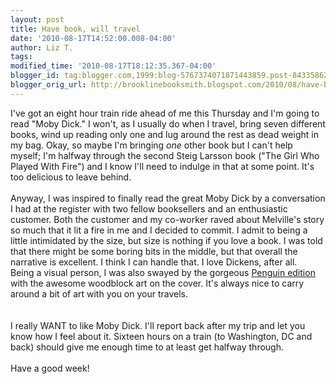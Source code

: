 ```yaml
---
layout: post
title: Have book, will travel
date: '2010-08-17T14:52:00.008-04:00'
author: Liz T.
tags: 
modified_time: '2010-08-17T18:12:35.367-04:00'
blogger_id: tag:blogger.com,1999:blog-5767374071871443859.post-8433586222360191254
blogger_orig_url: http://brooklinebooksmith.blogspot.com/2010/08/have-book-will-travel.html
---
```


I've got an eight hour train ride ahead of me this Thursday and I'm going to read "<span id="SPELLING_ERROR_0" class="blsp-spelling-error">Moby</span> Dick." I won't, as I usually do when I travel, bring seven different books, wind up reading only one and lug around the rest as dead weight in my bag. Okay, so maybe I'm bringing <em>one</em> other book but I can't help myself; I'm halfway through the second <span id="SPELLING_ERROR_1" class="blsp-spelling-error">Steig</span> <span id="SPELLING_ERROR_2" class="blsp-spelling-error">Larsson</span> book ("The Girl Who Played With Fire") and I know I'll need to indulge in that at some point. It's too delicious to leave behind.<br /><br />Anyway, I was inspired to finally read the great <span id="SPELLING_ERROR_3" class="blsp-spelling-error">Moby</span> Dick by a conversation I had at the register with two fellow booksellers and an enthusiastic customer. Both the customer and my co-worker raved about Melville's story so much that it lit a fire in me and I decided to commit. I admit to being a little intimidated by the size, but size is nothing if you love a book. I was told that there might be some boring bits in the middle, but that overall the narrative is excellent. I think I can handle that.  I love Dickens, after all.<br />Being a visual person, I was also swayed by the gorgeous <a href="http://www.brooklinebooksmith-shop.com/book/9780142000083">Penguin edition</a> with the awesome woodblock art on the cover.  It's always nice to carry around a bit of art with you on your travels.<br /><br /><br />I really WANT to like <span id="SPELLING_ERROR_4" class="blsp-spelling-error">Moby</span> Dick.  I'll report back after my trip and let you know how I feel about it.  Sixteen hours on a train (to Washington, DC and back) should give me enough time to at least get halfway through. <br /><br />Have a good week!